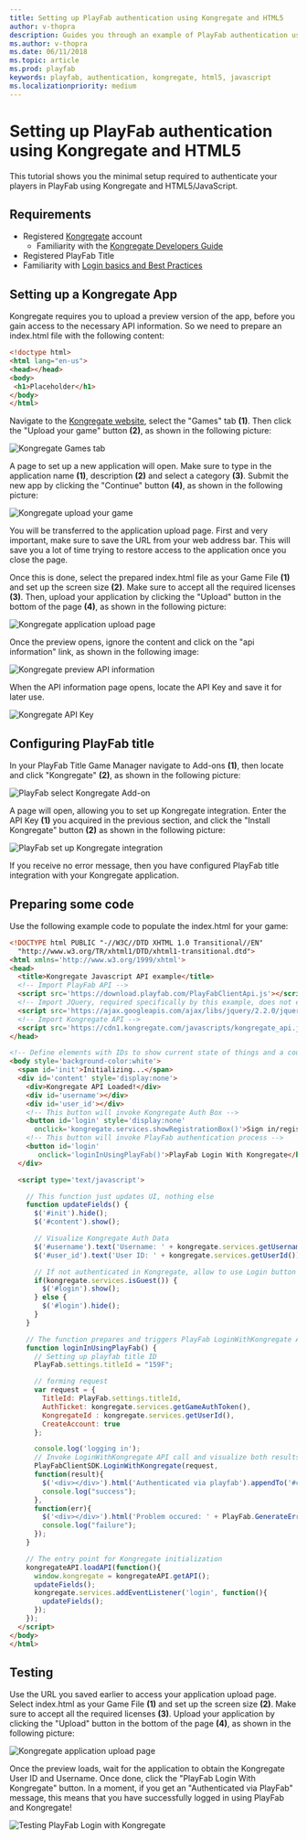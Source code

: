```yaml
---
title: Setting up PlayFab authentication using Kongregate and HTML5
author: v-thopra
description: Guides you through an example of PlayFab authentication using Kongregate and HTML5/JavaScript.
ms.author: v-thopra
ms.date: 06/11/2018
ms.topic: article
ms.prod: playfab
keywords: playfab, authentication, kongregate, html5, javascript
ms.localizationpriority: medium
---
```


# Setting up PlayFab authentication using Kongregate and HTML5

This tutorial shows you the minimal setup required to authenticate your players in PlayFab using Kongregate and HTML5/JavaScript.

## Requirements

- Registered [Kongregate](http://www.kongregate.com/) account
  - Familiarity with the [Kongregate Developers Guide](http://developers.kongregate.com/docs/api-overview/intro)
- Registered PlayFab Title
- Familiarity with [Login basics and Best Practices](../../authentication/platform-specific-authentication/login-basics-best-practices.md)

## Setting up a Kongregate App

Kongregate requires you to upload a preview version of the app, before you gain access to the necessary API information. So we need to prepare an index.html file with the following content:

```html
<!doctype html>
<html lang="en-us">
<head></head>
<body>
 <h1>Placeholder</h1>
</body>
</html>
```

Navigate to the [Kongregate website](http://www.kongregate.com/), select the "Games" tab **(1)**. Then click the "Upload your game" button **(2)**, as shown in the following picture:

![Kongregate Games tab](media/tutorials/kongregate-games-tab.png)  

A page to set up a new application will open. Make sure to type in the application name **(1)**, description **(2)** and select a category **(3)**. Submit the new app by clicking the "Continue" button **(4)**, as shown in the following picture:

![Kongregate upload your game](media/tutorials/kongregate-upload-your-game.png)  

You will be transferred to the application upload page. First and very important, make sure to save the URL from your web address bar. This will save you a lot of time trying to restore access to the application once you close the page.

Once this is done, select the prepared index.html file as your Game File **(1)** and set up the screen size **(2)**. Make sure to accept all the required licenses **(3)**. Then, upload your application by clicking the "Upload" button in the bottom of the page **(4)**, as shown in the following picture:

![Kongregate application upload page](media/tutorials/kongregate-app-upload-page.png)

Once the preview opens, ignore the content and click on the "api information" link, as shown in the following image:

![Kongregate preview API information](media/tutorials/kongregate-preview-api-info.png)

When the API information page opens, locate the API Key and save it for later use.

![Kongregate API Key](media/tutorials/kongregate-api-key.png)

## Configuring PlayFab title

In your PlayFab Title Game Manager navigate to Add-ons **(1)**, then locate and click "Kongregate" **(2)**, as shown in the following picture:

![PlayFab select Kongregate Add-on](media/tutorials/playfab-select-kongregate-add-on.png)

A page will open, allowing you to set up Kongregate integration. Enter the API Key **(1)** you acquired in the previous section, and click the "Install Kongregate" button **(2)** as shown in the following picture:

![PlayFab set up Kongregate integration](media/tutorials/playfab-set-up-kongregate-integration.png)

If you receive no error message, then you have configured PlayFab title integration with your Kongregate application.

## Preparing some code

Use the following example code to populate the index.html for your game:

```html
<!DOCTYPE html PUBLIC "-//W3C//DTD XHTML 1.0 Transitional//EN"
  "http://www.w3.org/TR/xhtml1/DTD/xhtml1-transitional.dtd">
<html xmlns='http://www.w3.org/1999/xhtml'>
<head>
  <title>Kongregate Javascript API example</title>
  <!-- Import PlayFab API -->
  <script src='https://download.playfab.com/PlayFabClientApi.js'></script>
  <!-- Import JQuery, required specifically by this example, does not effect either API -->
  <script src='https://ajax.googleapis.com/ajax/libs/jquery/2.2.0/jquery.min.js'></script>
  <!-- Import Kongregate API -->
  <script src='https://cdn1.kongregate.com/javascripts/kongregate_api.js'></script>
</head>

<!-- Define elements with IDs to show current state of things and a couple of buttons -->
<body style='background-color:white'>
  <span id='init'>Initializing...</span>
  <div id='content' style='display:none'>
    <div>Kongregate API Loaded!</div>
    <div id='username'></div>
    <div id='user_id'></div>
    <!-- This button will invoke Kongregate Auth Box -->
    <button id='login' style='display:none'
      onclick='kongregate.services.showRegistrationBox()'>Sign in/register</button>
    <!-- This button will invoke PlayFab authentication process -->
    <button id='login'
       onclick='loginInUsingPlayFab()'>PlayFab Login With Kongregate</button>
  </div>

  <script type='text/javascript'>

    // This function just updates UI, nothing else
    function updateFields() {
      $('#init').hide();
      $('#content').show();

      // Visualize Kongregate Auth Data
      $('#username').text('Username: ' + kongregate.services.getUsername());
      $('#user_id').text('User ID: ' + kongregate.services.getUserId());

      // If not authenticated in Kongregate, allow to use Login button
      if(kongregate.services.isGuest()) {
        $('#login').show();
      } else {
        $('#login').hide();
      }
    }

    // The function prepares and triggers PlayFab LoginWithKongregate API call
    function loginInUsingPlayFab() {
      // Setting up playfab title ID
      PlayFab.settings.titleId = "159F";

      // forming request
      var request = {
        TitleId: PlayFab.settings.titleId,
        AuthTicket: kongregate.services.getGameAuthToken(),
        KongregateId : kongregate.services.getUserId(),
        CreateAccount: true
      };

      console.log('logging in');
      // Invoke LoginWithKongregate API call and visualize both results (success or failure)
      PlayFabClientSDK.LoginWithKongregate(request,
      function(result){
        $('<div></div>').html('Authenticated via playfab').appendTo('#content')
        console.log("success");
      },
      function(err){
        $('<div></div>').html('Problem occured: ' + PlayFab.GenerateErrorReport(err)).appendTo('#content')
        console.log("failure");
      });
    }

    // The entry point for Kongregate initialization
    kongregateAPI.loadAPI(function(){
      window.kongregate = kongregateAPI.getAPI();
      updateFields();
      kongregate.services.addEventListener('login', function(){
        updateFields();
      });
    });
  </script>
</body>
</html>
```

## Testing

Use the URL you saved earlier to access your application upload page. Select index.html as your Game File **(1)** and set up the screen size **(2)**. Make sure to accept all the required licenses **(3)**. Upload your application by clicking the "Upload" button in the bottom of the page **(4)**, as shown in the following picture:

![Kongregate application upload page](media/tutorials/kongregate-app-upload-page.png)

Once the preview loads, wait for the application to obtain the Kongregate User ID and Username. Once done, click the "PlayFab Login With Kongregate" button. In a moment, if you get an "Authenticated via PlayFab" message, this means that you have successfully logged in using PlayFab and Kongregate!

![Testing PlayFab Login with Kongregate](media/tutorials/kongregate-html5/testing-playfab-login-with-kongregate.png)